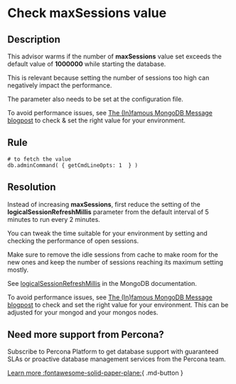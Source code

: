 
# Check maxSessions value

## Description 

This advisor warms if the number of **maxSessions** value set exceeds the default value of **1000000** while starting the database. 

This is relevant because setting the number of sessions too high can negatively impact the performance.

The parameter also needs to be set at the configuration file.

To avoid performance issues, see [The (In)famous MongoDB Message blogpost](https://www.percona.com/blog/2021/06/03/mongodb-message-cannot-add-session-into-the-cache-toomanylogicalsessions) to check & set the right value for your environment.


## Rule

``` MONGODB_GETCMDLINEOPTS
# to fetch the value
db.adminCommand( { getCmdLineOpts: 1  } )
```
 
## Resolution
Instead of increasing **maxSessions**, first reduce the setting of the **logicalSessionRefreshMillis** parameter from the default interval of 5 minutes to run every 2 minutes. 

You can tweak the time suitable for your environment by setting and checking the performance of open sessions.

Make sure to remove the idle sessions from cache to make room for the new ones and keep the number of sessions reaching its maximum setting mostly.  
 
 See [logicalSessionRefreshMillis](https://www.mongodb.com/docs/manual/reference/parameters/#mongodb-parameter-param.logicalSessionRefreshMillis) in the MongoDB documentation. 

To avoid performance issues, see [The (In)famous MongoDB Message blogpost](https://www.percona.com/blog/2021/06/03/mongodb-message-cannot-add-session-into-the-cache-toomanylogicalsessions) to check and set the right value for your environment.  This can be adjusted for your mongod and your mongos nodes.

## Need more support from Percona?
Subscribe to Percona Platform to get database support with guaranteed SLAs or proactive database management services from the Percona team.

[Learn more :fontawesome-solid-paper-plane:](https://per.co.na/subscribe){ .md-button }
